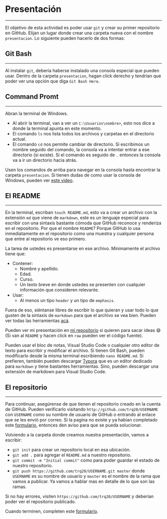 # Presentación
---
El objetivo de esta actividad es poder usar `git` y crear su primer repositorio en GitHub. Elijan un lugar donde crear una carpeta nueva con el nombre `presentacion`.  Lo siguiente pueden hacerlo de dos formas:

## Git Bash
---
Al instalar `git`, debería haberse instalado una consola especial que pueden usar. Dentro de la carpeta `presentacion`, hagan click derecho y tendrían que poder ver una opción que diga `Git Bash Here`.

## Command Promt
---
Abran la terminal de Windows.

- Al abrir la terminal, van a ver un `C:\Usuarios\nombre>`, esto nos dice a donde la terminal apunta en este momento.
- El comando `ls` nos lista todos los archivos y carpetas en el directorio actual.
- El comando `cd` nos permite cambiar de directorio. Si escribimos un nombre seguido del comando, la consola va a intentar entrar a ese directorio (si existe). Si el comando es seguido de `.` entonces la consola va a ir un directorio hacia atrás.

Usen los comandos de arriba para navegar en la consola hasta encontrar la carpeta `presentacion`. Si tienen dudas de como usar la consola de Windows, pueden ver [este video](https://youtu.be/VPBe7yTWPD4).

## El README
---
En la terminal, escriban `touch README.md`, esto va a crear un archivo con la extensión `md` que viene de `markdown`, este es un lenguaje especial para escribir con una sintaxis bastante cómoda que GitHub reconoce y renderiza en el repositorio. Por que el nombre `README`? Porque GitHub lo usa inmediatamente en el repositorio como una muestra y cualquier persona que entre al repositorio ve eso primero.

La tarea de ustedes es presentarse en ese archivo. Mínimamente el archivo tiene que:

- Contener:
  - Nombre y apellido.
  - Edad.
  - Curso.
  - Un texto breve en donde ustedes se presenten con cualquier información que consideren relevante.
- Usar:
  - Al menos un tipo `header` y un tipo de `emphasis`.

Fuera de eso, siéntanse libres de escribir lo que quieran y usar todo lo que gusten de la sintaxis de `markdown` para que el archivo se vea bien. Pueden ver todas las herramientas [acá](https://guides.github.com/pdfs/markdown-cheatsheet-online.pdf). 

Pueden ver mi presentación en [mi repositorio](https://github.com/trq20/carlassaraf) si quieren para sacar ideas :smile: (Si van al `README` y hacen click en `raw` pueden ver el código fuente).

Pueden usar el bloc de notas, Visual Studio Code o cualquier otro editor de texto para escribir y modificar el archivo. Si tienen Git Bash, pueden modificarlo desde la misma terminal escribiendo `nano README.md`. Si prefieren, también pueden descargar [Typora](https://typora.io/#windows) que es un editor dedicado para `markdown` y tiene bastantes herramientas. Sino, pueden descargar una extensión de markdown para Visual Studio Code.

## El repositorio
---
Para continuar, asegúrense de que tienen el repositorio creado en la cuenta de GitHub. Pueden verificarlo visitando `http://github.com/trq20/USERNAME` con `USERNAME` como su nombre de usuario de GitHub o entrando al enlace que se les envió por correo. Si la pagina no existe y ya habían completado este [formulario](https://docs.google.com/forms/d/e/1FAIpQLSe2m_H-AmedQ_1u3ikfkPpQdamA2jGEHe3EnPI63YXIZo1Jvw/viewform), entonces den aviso para que se pueda solucionar.

Volviendo a la carpeta donde creamos nuestra presentación, vamos a escribir:

- `git init` para crear un repositorio local en esa ubicación.
- `git add .` para agregar el `README.md` a nuestro repositorio.
- `git commit -m "Initial commit"` como para poder guardar el estado de nuestro repositorio. 
- `git push https://github.com/trq20/USERNAME.git master` donde `USERNAME` es su nombre de usuario y `master` es el nombre de la rama que vamos a publicar. Ya vamos a hablar mas en detalle de lo que son las ramas.

Si no hay errores, visiten `https://github.com/trq20/USERNAME` y deberían poder ver el repositorio publicado.

Cuando terminen, completen este [formulario](https://docs.google.com/forms/u/1/d/e/1FAIpQLSeHnw4uraNzTKm71fRoSA7eYGr-jENA0TGUAq0l2z4GBuWxqg/viewform).